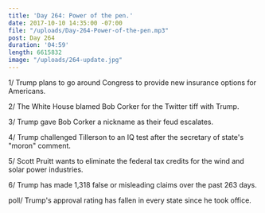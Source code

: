 ```yaml
---
title: 'Day 264: Power of the pen.'
date: 2017-10-10 14:35:00 -07:00
file: "/uploads/Day-264-Power-of-the-pen.mp3"
post: Day 264
duration: '04:59'
length: 6615832
image: "/uploads/264-update.jpg"
---
```


1/ Trump plans to go around Congress to provide new insurance options for Americans.

2/ The White House blamed Bob Corker for the Twitter tiff with Trump.

3/ Trump gave Bob Corker a nickname as their feud escalates.

4/ Trump challenged Tillerson to an IQ test after the secretary of state's "moron" comment.

5/ Scott Pruitt wants to eliminate the federal tax credits for the wind and solar power industries.

6/ Trump has made 1,318 false or misleading claims over the past 263 days.

poll/ Trump's approval rating has fallen in every state since he took office.